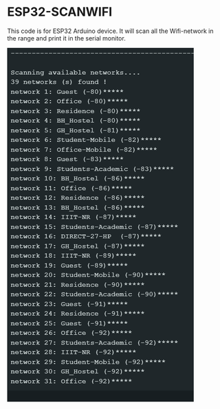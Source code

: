 # ESP32-SCANWIFI
This code is for ESP32 Arduino device. It will scan all the Wifi-network in the range and print it in the serial monitor.

 ![image](./Screenshot.png)

